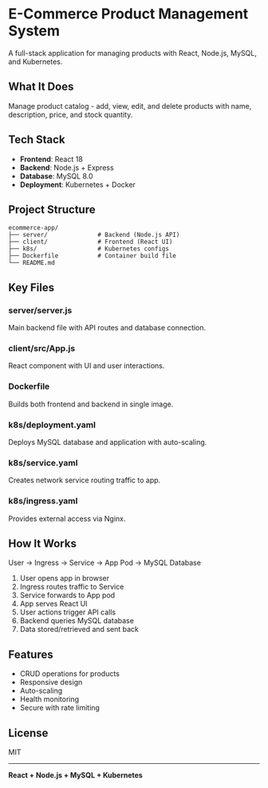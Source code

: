 # E-Commerce Product Management System

A full-stack application for managing products with React, Node.js, MySQL, and Kubernetes.

## What It Does

Manage product catalog - add, view, edit, and delete products with name, description, price, and stock quantity.

## Tech Stack

- **Frontend**: React 18
- **Backend**: Node.js + Express
- **Database**: MySQL 8.0
- **Deployment**: Kubernetes + Docker

## Project Structure

```
ecommerce-app/
├── server/              # Backend (Node.js API)
├── client/              # Frontend (React UI)
├── k8s/                 # Kubernetes configs
├── Dockerfile           # Container build file
└── README.md
```

## Key Files

### server/server.js
Main backend file with API routes and database connection.

### client/src/App.js
React component with UI and user interactions.

### Dockerfile
Builds both frontend and backend in single image.

### k8s/deployment.yaml
Deploys MySQL database and application with auto-scaling.

### k8s/service.yaml
Creates network service routing traffic to app.

### k8s/ingress.yaml
Provides external access via Nginx.

## How It Works

User → Ingress → Service → App Pod → MySQL Database

1. User opens app in browser
2. Ingress routes traffic to Service
3. Service forwards to App pod
4. App serves React UI
5. User actions trigger API calls
6. Backend queries MySQL database
7. Data stored/retrieved and sent back

## Features

- CRUD operations for products
- Responsive design
- Auto-scaling
- Health monitoring
- Secure with rate limiting

## License

MIT

---

**React + Node.js + MySQL + Kubernetes**
